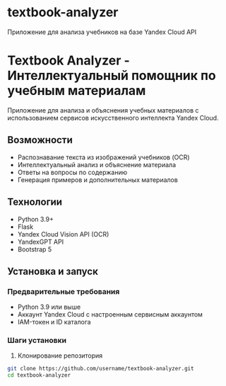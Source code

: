 # textbook-analyzer
Приложение для анализа учебников на базе Yandex Cloud API
# Textbook Analyzer - Интеллектуальный помощник по учебным материалам

Приложение для анализа и объяснения учебных материалов с использованием сервисов искусственного интеллекта Yandex Cloud.

## Возможности
- Распознавание текста из изображений учебников (OCR)
- Интеллектуальный анализ и объяснение материала
- Ответы на вопросы по содержанию
- Генерация примеров и дополнительных материалов

## Технологии
- Python 3.9+
- Flask
- Yandex Cloud Vision API (OCR)
- YandexGPT API
- Bootstrap 5

## Установка и запуск

### Предварительные требования
- Python 3.9 или выше
- Аккаунт Yandex Cloud с настроенным сервисным аккаунтом
- IAM-токен и ID каталога

### Шаги установки

1. Клонирование репозитория
```bash
git clone https://github.com/username/textbook-analyzer.git
cd textbook-analyzer